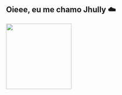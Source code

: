 ## Oieee, eu me chamo Jhully ☁️

<div> 
  <img height="180em" src="https://github-readme-stats.vercel.app/api?username=anuraghazra&theme=onedark&show_icons=true"
</div>
